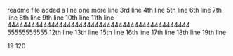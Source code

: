 readme file
added a line
one more line
3rd line
4th line
5th line
6th line
7th line
8th line
9th line
10th line
11th line
4444444444444444444444444444444444444444444444
55555555555
12th line
13th line
15th line
16th line
17th line
18th line
19th line

19
120
